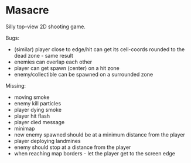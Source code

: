 # Masacre

Silly top-view 2D shooting game.

Bugs:

- (similar) player close to edge/hit can get its cell-coords rounded to the dead zone - same result
- enemies can overlap each other
- player can get spawn (center) on a hit zone
- enemy/collectible can be spawned on a surrounded zone

Missing:

- moving smoke
- enemy kill particles
- player dying smoke
- player hit flash
- player died message
- minimap
- new enemy spawned should be at a minimum distance from the player
- player deploying landmines
- enemy should stop at a distance from the player
- when reaching map borders - let the player get to the screen edge